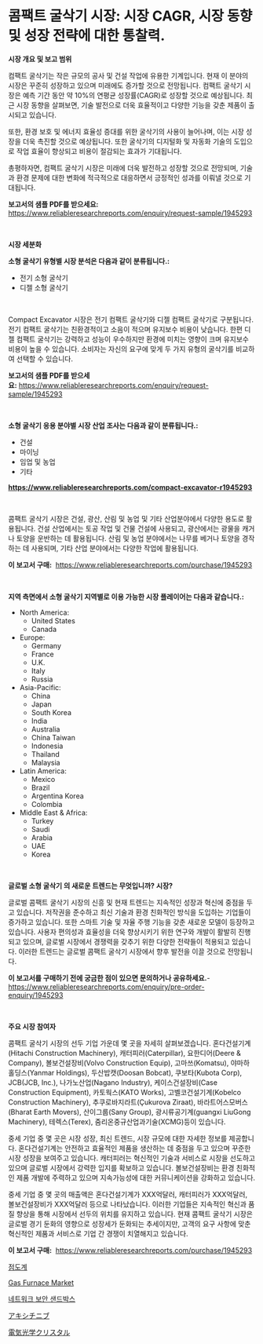 <p><h1>콤팩트 굴삭기 시장: 시장 CAGR, 시장 동향 및 성장 전략에 대한 통찰력.</h1></p><p><strong>시장 개요 및 보고 범위</strong></p>
<p><p>컴팩트 굴삭기는 작은 규모의 공사 및 건설 작업에 유용한 기계입니다. 현재 이 분야의 시장은 꾸준히 성장하고 있으며 미래에도 증가할 것으로 전망됩니다. 컴팩트 굴삭기 시장은 예측 기간 동안 약 10%의 연평균 성장률(CAGR)로 성장할 것으로 예상됩니다. 최근 시장 동향을 살펴보면, 기술 발전으로 더욱 효율적이고 다양한 기능을 갖춘 제품이 출시되고 있습니다.</p><p>또한, 환경 보호 및 에너지 효율성 증대를 위한 굴삭기의 사용이 늘어나며, 이는 시장 성장을 더욱 촉진할 것으로 예상됩니다. 또한 굴삭기의 디지털화 및 자동화 기술의 도입으로 작업 효율이 향상되고 비용이 절감되는 효과가 기대됩니다.</p><p>총평하자면, 컴팩트 굴삭기 시장은 미래에 더욱 발전하고 성장할 것으로 전망되며, 기술과 환경 문제에 대한 변화에 적극적으로 대응하면서 긍정적인 성과를 이뤄낼 것으로 기대됩니다.</p></p>
<p><strong>보고서의 샘플 PDF를 받으세요:</strong> <a href="https://www.reliableresearchreports.com/enquiry/request-sample/1945293">https://www.reliableresearchreports.com/enquiry/request-sample/1945293</a></p>
<p>&nbsp;</p>
<p><strong>시장 세분화</strong></p>
<p><strong>소형 굴삭기 유형별 시장 분석은 다음과 같이 분류됩니다.:</strong></p>
<p><ul><li>전기 소형 굴삭기</li><li>디젤 소형 굴삭기</li></ul></p>
<p>&nbsp;</p>
<p><p>Compact Excavator 시장은 전기 컴팩트 굴삭기와 디젤 컴팩트 굴삭기로 구분됩니다. 전기 컴팩트 굴삭기는 친환경적이고 소음이 적으며 유지보수 비용이 낮습니다. 한편 디젤 컴팩트 굴삭기는 강력하고 성능이 우수하지만 환경에 미치는 영향이 크며 유지보수 비용이 높을 수 있습니다. 소비자는 자신의 요구에 맞게 두 가지 유형의 굴삭기를 비교하여 선택할 수 있습니다.</p></p>
<p><strong>보고서의 샘플 PDF를 받으세요:</strong>&nbsp;<a href="https://www.reliableresearchreports.com/enquiry/request-sample/1945293">https://www.reliableresearchreports.com/enquiry/request-sample/1945293</a></p>
<p>&nbsp;</p>
<p><strong> 소형 굴삭기 응용 분야별 시장 산업 조사는 다음과 같이 분류됩니다.:</strong></p>
<p><ul><li>건설</li><li>마이닝</li><li>임업 및 농업</li><li>기타</li></ul></p>
<p><strong><a href="https://www.reliableresearchreports.com/compact-excavator-r1945293">https://www.reliableresearchreports.com/compact-excavator-r1945293</a></strong></p>
<p>&nbsp;</p>
<p><p>콤팩트 굴삭기 시장은 건설, 광산, 산림 및 농업 및 기타 산업분야에서 다양한 용도로 활용됩니다. 건설 산업에서는 토공 작업 및 건물 건설에 사용되고, 광산에서는 광물을 캐거나 토양을 운반하는 데 활용됩니다. 산림 및 농업 분야에서는 나무를 베거나 토양을 경작하는 데 사용되며, 기타 산업 분야에서는 다양한 작업에 활용됩니다.</p></p>
<p><strong>이 보고서 구매:</strong>&nbsp; <a href="https://www.reliableresearchreports.com/purchase/1945293">https://www.reliableresearchreports.com/purchase/1945293</a></p>
<p>&nbsp;</p>
<p><strong>지역 측면에서 소형 굴삭기 지역별로 이용 가능한 시장 플레이어는 다음과 같습니다.:</strong></p>
<p><ul>
    <li>
        North America:
        <ul>
            <li>United States</li>
            <li>Canada</li>
        </ul>
    </li>
    <li>
        Europe:
        <ul>
            <li>Germany</li>
            <li>France</li>
            <li>U.K.</li>
            <li>Italy</li>
            <li>Russia</li>
        </ul>
    </li>
    <li>
        Asia-Pacific:
        <ul>
            <li>China</li>
            <li>Japan</li>
            <li>South Korea</li>
            <li>India</li>
            <li>Australia</li>
            <li>China Taiwan</li>
            <li>Indonesia</li>
            <li>Thailand</li>
            <li>Malaysia</li>
        </ul>
    </li>
    <li>
        Latin America:
        <ul>
            <li>Mexico</li>
            <li>Brazil</li>
            <li>Argentina Korea</li>
            <li>Colombia</li>
        </ul>
    </li>
    <li>
        Middle East & Africa:
        <ul>
            <li>Turkey</li>
            <li>Saudi</li>
            <li>Arabia</li>
            <li>UAE</li>
            <li>Korea</li>
        </ul>
    </li>
    </ul></p>
<p>&nbsp;</p>
<p><strong>글로벌 소형 굴삭기 의 새로운 트렌드는 무엇입니까? 시장?</strong></p>
<p><p>글로벌 콤팩트 굴삭기 시장의 신흥 및 현재 트렌드는 지속적인 성장과 혁신에 중점을 두고 있습니다. 저작권을 준수하고 최신 기술과 환경 친화적인 방식을 도입하는 기업들이 증가하고 있습니다. 또한 스마트 기술 및 자율 주행 기능을 갖춘 새로운 모델이 등장하고 있습니다. 사용자 편의성과 효율성을 더욱 향상시키기 위한 연구와 개발이 활발히 진행되고 있으며, 글로벌 시장에서 경쟁력을 갖추기 위한 다양한 전략들이 적용되고 있습니다. 이러한 트렌드는 글로벌 콤팩트 굴삭기 시장에서 향후 발전을 이끌 것으로 전망됩니다.</p></p>
<p><strong>이 보고서를 구매하기 전에 궁금한 점이 있으면 문의하거나 공유하세요.</strong>- <a href="https://www.reliableresearchreports.com/enquiry/pre-order-enquiry/1945293">https://www.reliableresearchreports.com/enquiry/pre-order-enquiry/1945293</a></p>
<p>&nbsp;</p>
<p><strong>주요 시장 참여자</strong></p>
<p><p>콤팩트 굴삭기 시장의 선두 기업 가운데 몇 곳을 자세히 살펴보겠습니다. 혼다건설기계(Hitachi Construction Machinery), 캐터피러(Caterpillar), 요한디어(Deere & Company), 볼보건설장비(Volvo Construction Equip), 고마쓰(Komatsu), 야마하홀딩스(Yanmar Holdings), 두산밥캣(Doosan Bobcat), 쿠보타(Kubota Corp), JCB(JCB, Inc.), 나가노산업(Nagano Industry), 케이스건설장비(Case Construction Equipment), 카토웍스(KATO Works), 고벨코건설기계(Kobelco Construction Machinery), 추쿠로바지라트(Çukurova Ziraat), 바라트어스모버스(Bharat Earth Movers), 산이그룹(Sany Group), 광시류공기계(guangxi LiuGong Machinery), 테렉스(Terex), 줌리온중규산업과기술(XCMG)등이 있습니다.</p><p>중세 기업 중 몇 곳은 시장 성장, 최신 트렌드, 시장 규모에 대한 자세한 정보를 제공합니다. 혼다건설기계는 안전하고 효율적인 제품을 생산하는 데 중점을 두고 있으며 꾸준한 시장 성장을 보여주고 있습니다. 캐터피러는 혁신적인 기술과 서비스로 시장을 선도하고 있으며 글로벌 시장에서 강력한 입지를 확보하고 있습니다. 볼보건설장비는 환경 친화적인 제품 개발에 주력하고 있으며 지속가능성에 대한 커뮤니케이션을 강화하고 있습니다.</p><p>중세 기업 중 몇 곳의 매출액은 혼다건설기계가 XXX억달러, 캐터피러가 XXX억달러, 볼보건설장비가 XXX억달러 등으로 나타났습니다. 이러한 기업들은 지속적인 혁신과 품질 향상을 통해 시장에서 선두의 위치를 유지하고 있습니다. 현재 콤팩트 굴삭기 시장은 글로벌 경기 둔화의 영향으로 성장세가 둔화되는 추세이지만, 고객의 요구 사항에 맞춘 혁신적인 제품과 서비스로 기업 간 경쟁이 치열해지고 있습니다.</p></p>
<p><strong>이 보고서 구매:</strong>&nbsp;&nbsp;<a href="https://www.reliableresearchreports.com/purchase/1945293">https://www.reliableresearchreports.com/purchase/1945293</a></p>
<p><p><a href="https://medium.com/@harrymoreno266/%EB%B9%84%EC%8A%A4%EC%BD%94%EC%8B%9C%EB%AF%B8%ED%84%B0-%EC%8B%9C%EC%9E%A5-%EB%A9%94%ED%8A%B8%EB%A6%AD%EC%8A%A4%EC%9D%98-%ED%95%B4%EC%84%9D-%EC%8B%9C%EC%9E%A5-%EC%A0%90%EC%9C%A0%EC%9C%A8-%ED%8A%B8%EB%A0%8C%EB%93%9C-%EB%B0%8F-%EC%84%B1%EC%9E%A5-%EC%96%91%EC%83%81-a620898374da">점도계</a></p><p><a href="https://view.publitas.com/reportprime-1/gas-furnace-market-focuses-on-market-share-size-and-projected-forecast-till-2031/">Gas Furnace Market</a></p><p><a href="https://medium.com/@nyahreinger1/%EB%84%A4%ED%8A%B8%EC%9B%8C%ED%81%AC-%EB%B3%B4%EC%95%88-%EC%83%8C%EB%93%9C%EB%B0%95%EC%8A%A4-%EC%8B%9C%EC%9E%A5-%EB%B6%84%EC%84%9D-%EC%97%B0%ED%8F%89%EA%B7%A0-%EC%84%B1%EC%9E%A5%EB%A5%A0-%EC%8B%9C%EC%9E%A5-%EC%84%B8%EB%B6%84%ED%99%94-%EB%B0%8F-%EC%84%B8%EA%B3%84-%EC%82%B0%EC%97%85-%EA%B0%9C%EC%9A%94-24dabd8d56a6">네트워크 보안 샌드박스</a></p><p><a href="https://github.com/gfggqjbfys368009/Market-Research-Report-List-1/blob/main/171547029318.md">アキシチニブ</a></p><p><a href="https://github.com/qwpelcjko9242629/Market-Research-Report-List-1/blob/main/192170229317.md">電気光学クリスタル</a></p></p>